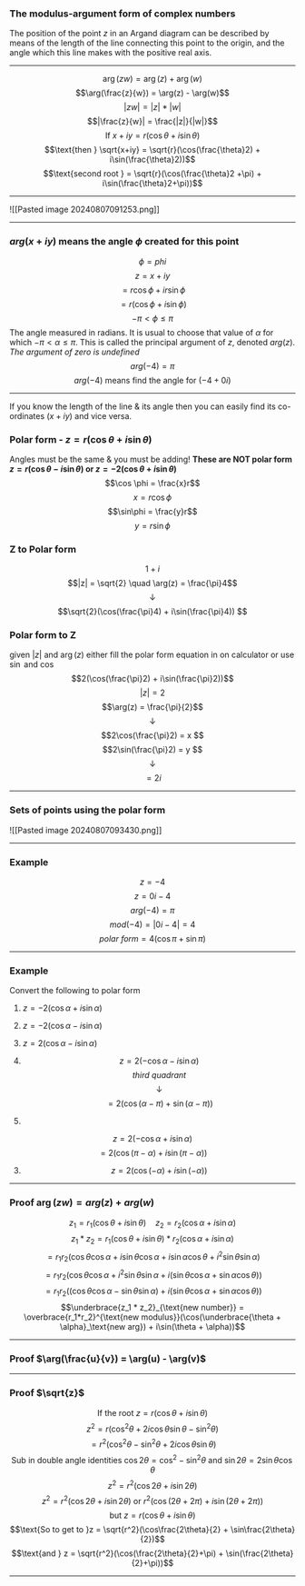 ### The modulus-argument form of complex numbers
The position of the point $z$ in an Argand diagram can be described by means of the length of the line connecting this point to the origin, and the angle which this line makes with the positive real axis.
__________
$$\arg(zw) = \arg(z) + \arg(w)$$
$$\arg(\frac{z}{w}) = \arg(z) - \arg(w)$$
$$|zw| = |z|*|w|$$
$$|\frac{z}{w}| = \frac{|z|}{|w|}$$
$$\text{If } x+iy = r(\cos\theta + i\sin\theta)$$
$$\text{then } \sqrt{x+iy} = \sqrt{r}(\cos(\frac{\theta}2) + i\sin(\frac{\theta}2))$$
$$\text{second root } = \sqrt{r}(\cos(\frac{\theta}2 +\pi) + i\sin(\frac{\theta}2+\pi))$$
_____
![[Pasted image 20240807091253.png]]
_____
### $arg(x+iy)$ means the angle $\phi$ created for this point
$$\phi = phi$$
$$z=x+iy$$
$$=r\cos\phi+ir\sin\phi$$
$$=r(\cos\phi + i\sin\phi)$$
$$-\pi < \phi \le \pi$$
The angle measured in radians. It is usual to choose that value of $\alpha$ for which $-\pi <\alpha\le\pi$. This is called the principal argument of $z$, denoted $arg(z)$. _The argument of zero is undefined_
$$arg(-4) = \pi$$
$$arg(-4)\text{ means find the angle for }(-4+0i)$$

----
If you know the length of the line & its angle then you can easily find its co-ordinates $(x+iy)$ and vice versa.

### Polar form - $z = r(\cos\theta + i\sin\theta)$
Angles must be the same & you must be adding!
**These are NOT polar form $z = r(\cos\theta - i\sin\theta)$ or $z = -2(\cos\theta+i\sin\theta)$**
$$\cos \phi = \frac{x}r$$
$$x = r\cos\phi$$
$$\sin\phi = \frac{y}r$$
$$y = r\sin\phi$$

### Z to Polar form
$$1+i$$
$$|z| = \sqrt{2} \quad \arg(z) = \frac{\pi}4$$
$$\downarrow$$
$$\sqrt{2}(\cos(\frac{\pi}4) + i\sin(\frac{\pi}4)) $$
### Polar form to Z
given $|z|$ and $\arg(z)$ either fill the polar form equation in on calculator or use $\sin$ and $\cos$
$$2(\cos(\frac{\pi}2) + i\sin(\frac{\pi}2))$$
$$|z| = 2$$
$$\arg(z) = \frac{\pi}{2}$$
$$\downarrow$$
$$2\cos(\frac{\pi}2) = x $$
$$2\sin(\frac{\pi}2) = y $$
$$\downarrow$$
$$= 2i$$
_____
### Sets of points using the polar form
![[Pasted image 20240807093430.png]]
_____
### Example
$$z = -4$$
$$z = 0i - 4$$
$$arg(-4) = \pi$$
$$mod(-4) = |0i-4| = 4$$
$$polar\ form = 4(\cos\pi + \sin\pi)$$
______
### Example
Convert the following to polar form
1. $z = -2(\cos\alpha+i\sin\alpha)$
2. $z = -2(\cos\alpha - i\sin\alpha)$
3. $z = 2(\cos\alpha-i\sin\alpha)$


1.  
   $$z = 2(-\cos\alpha - i \sin\alpha)$$
   $$third\ quadrant$$
   $$\downarrow$$
   $$= 2(\cos(\alpha-\pi) + \sin(\alpha-\pi))$$

2. 
$$z = 2(-\cos\alpha + i\sin\alpha) $$
$$=2(\cos(\pi-\alpha) + i\sin(\pi-\alpha))$$

3. 
   $$z=2(\cos(-\alpha) + i\sin(-\alpha))$$
______
### Proof $\arg(zw) = arg(z) + arg(w)$
$$z_1 = r_1 (\cos\theta + i\sin\theta) \quad z_2 = r_2(\cos\alpha+i\sin\alpha)$$
$$z_1 * z_2 = r_1(\cos\theta + i\sin\theta) * r_2(\cos\alpha + i\sin\alpha)$$
$$= r_1r_2(\cos\theta\cos\alpha + i\sin\theta\cos\alpha + i\sin\alpha\cos\theta + i^2\sin\theta\sin\alpha)$$
$$=r_1r_2(\cos\theta\cos\alpha + i^2\sin\theta\sin\alpha + i(\sin\theta\cos\alpha + \sin\alpha\cos\theta))$$
$$=r_1r_2((\cos\theta\cos\alpha -\sin\theta\sin\alpha) + i(\sin\theta\cos\alpha + \sin\alpha\cos\theta))$$
$$\underbrace{z_1 * z_2}_{\text{new number}} = \overbrace{r_1*r_2}^{\text{new modulus}}(\cos(\underbrace{\theta + \alpha}_\text{new arg}) + i\sin(\theta + \alpha))$$
______
### Proof $\arg(\frac{u}{v}) = \arg(u) - \arg(v)$




_______
### Proof $\sqrt{z}$
$$\text{If the root }z = r(\cos\theta + i\sin\theta)$$
$$z^2 = r(\cos^2\theta+2i\cos\theta\sin\theta - \sin^2\theta)$$
$$=r^2(\cos^2\theta - \sin^2\theta + 2i\cos\theta\sin\theta)$$
$$\text{Sub in double angle identities }\cos2\theta = \cos^2-\sin^2\theta \text{ and } \sin2\theta = 2\sin\theta\cos\theta$$
$$z^2 = r^2(\cos2\theta + i\sin2\theta)$$
$$z^2 = r^2(\cos2\theta + i\sin2\theta) \text{ or } r^2(\cos(2\theta + 2\pi) + i\sin(2\theta + 2\pi))$$
$$\text{but }z = r(\cos\theta + i\sin\theta)$$
$$\text{So to get to }z = \sqrt{r^2}(\cos\frac{2\theta}{2} + \sin\frac{2\theta}{2})$$
$$\text{and } z = \sqrt{r^2}(\cos(\frac{2\theta}{2}+\pi) + \sin(\frac{2\theta}{2}+\pi))$$
_________
